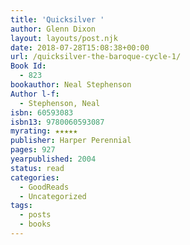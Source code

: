```yaml
---
title: 'Quicksilver '
author: Glenn Dixon
layout: layouts/post.njk
date: 2018-07-28T15:08:38+00:00
url: /quicksilver-the-baroque-cycle-1/
Book Id:
  - 823
bookauthor: Neal Stephenson
Author l-f:
  - Stephenson, Neal
isbn: 60593083
isbn13: 9780060593087
myrating: ★★★★★
publisher: Harper Perennial
pages: 927
yearpublished: 2004
status: read
categories:
  - GoodReads
  - Uncategorized
tags:
  - posts
  - books
---
```

